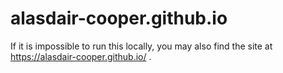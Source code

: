 # alasdair-cooper.github.io

If it is impossible to run this locally, you may also find the site at https://alasdair-cooper.github.io/ .
